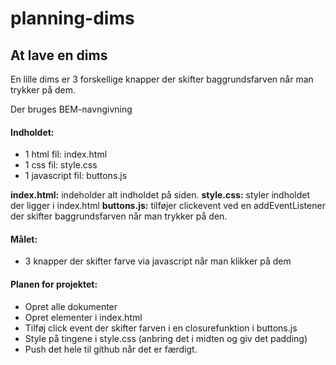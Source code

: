 # planning-dims

## At lave en dims

En lille dims er 3 forskellige knapper der skifter baggrundsfarven når man trykker på dem. 


Der bruges BEM-navngivning

#### Indholdet: 
- 1 html fil: index.html
- 1 css fil: style.css
- 1 javascript fil: buttons.js

**index.html:** indeholder alt indholdet på siden.
**style.css:** styler indholdet der ligger i index.html
**buttons.js:** tilføjer clickevent ved en addEventListener der skifter baggrundsfarven når man trykker på den.


#### Målet:
- 3 knapper der skifter farve via javascript når man klikker på dem


#### Planen for projektet:
- Opret alle dokumenter
- Opret elementer i index.html
- Tilføj click event der skifter farven i en closurefunktion i buttons.js
- Style på tingene i style.css (anbring det i midten og giv det padding)
- Push det hele til github når det er færdigt.